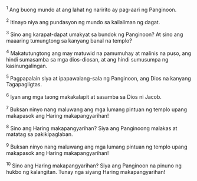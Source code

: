 <sup>1</sup>
Ang buong mundo at ang lahat ng naririto ay pag-aari ng Panginoon. 

<sup>2</sup>
Itinayo niya ang pundasyon ng mundo sa kailaliman ng dagat. 

<sup>3</sup>
Sino ang karapat-dapat umakyat sa bundok ng Panginoon? At sino ang maaaring tumungtong sa kanyang banal na templo? 

<sup>4</sup>
Makatutungtong ang may matuwid na pamumuhay at malinis na puso, ang hindi sumasamba sa mga dios-diosan, at ang hindi sumusumpa ng kasinungalingan. 

<sup>5</sup>
Pagpapalain siya at ipapawalang-sala ng Panginoon, ang Dios na kanyang Tagapagligtas. 

<sup>6</sup>
Iyan ang mga taong makakalapit at sasamba sa Dios ni Jacob. 

<sup>7</sup>
Buksan ninyo nang maluwang ang mga lumang pintuan ng templo upang makapasok ang Haring makapangyarihan! 

<sup>8</sup>
Sino ang Haring makapangyarihan? Siya ang Panginoong malakas at matatag sa pakikipaglaban. 

<sup>9</sup>
Buksan ninyo nang maluwang ang mga lumang pintuan ng templo upang makapasok ang Haring makapangyarihan! 

<sup>10</sup>
Sino ang Haring makapangyarihan? Siya ang Panginoon na pinuno ng hukbo ng kalangitan. Tunay nga siyang Haring makapangyarihan!